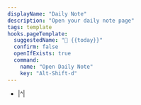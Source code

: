 ```yaml
---
displayName: "Daily Note"
description: "Open your daily note page"
tags: template
hooks.pageTemplate:
  suggestedName: "📅 {{today}}"
  confirm: false
  openIfExists: true
  command:
    name: "Open Daily Note"
    key: "Alt-Shift-d"
---
```

* |^|